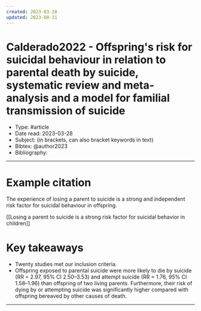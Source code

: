 ```yaml
---
created: 2023-03-28
updated: 2023-08-31
---
```

# Calderado2022 - Offspring's risk for suicidal behaviour in relation to parental death by suicide, systematic review and meta-analysis and a model for familial transmission of suicide

* Type: #article
* Date read: 2023-03-28
* Subject: (in brackets, can also bracket keywords in text)
* Bibtex: @author2023
* Bibliography:
---
# Example citation

The experience of losing a parent to suicide is a strong and independent risk factor for suicidal behaviour in offspring.

[[Losing a parent to suicide is a strong risk factor for suicidal behavior in children]]

# Key takeaways
* Twenty studies met our inclusion criteria.
* Offspring exposed to parental suicide were more likely to die by suicide (RR = 2.97, 95% CI 2.50–3.53) and attempt suicide (RR = 1.76, 95% CI 1.58–1.96) than offspring of two living parents. Furthermore, their risk of dying by or attempting suicide was significantly higher compared with offspring bereaved by other causes of death.

---